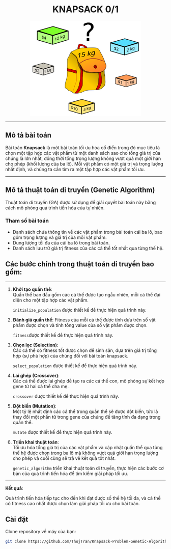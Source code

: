  <div align="center">
  
# KNAPSACK 0/1
<img src="https://github.com/Avcuongy/Avcuongy/blob/main/Pictures/Knapsack.svg.png" width="350" height="300">

</div>

---
## Mô tả bài toán

Bài toán **Knapsack** là một bài toán tối ưu hóa cổ điển trong đó mục tiêu là chọn một tập hợp các vật phẩm từ một danh sách sao cho tổng giá trị của chúng là lớn nhất, đồng thời tổng trọng lượng không vượt quá một giới hạn cho phép (khối lượng của ba lô). Mỗi vật phẩm có một giá trị và trọng lượng nhất định, và chúng ta cần tìm ra một tập hợp các vật phẩm tối ưu.

---

## Mô tả thuật toán di truyền (Genetic Algorithm)

Thuật toán di truyền (GA) được sử dụng để giải quyết bài toán này bằng cách mô phỏng quá trình tiến hóa của tự nhiên.

### Tham số bài toán 
- Danh sách chứa thông tin về các vật phẩm trong bài toán cái ba lô, bao gồm trọng lượng và giá trị của mỗi vật phẩm.
- Dung lượng tối đa của cái ba lô trong bài toán.
- Danh sách lưu trữ giá trị fitness của các cá thể tốt nhất qua từng thế hệ.

## Các bước chính trong thuật toán di truyền bao gồm:

--- 

1. **Khởi tạo quần thể**:  
   Quần thể ban đầu gồm các cá thể được tạo ngẫu nhiên, mỗi cá thể đại diện cho một tập hợp các vật phẩm.
   
   ``` initialize_population ``` được thiết kế để thực hiện quá trình này.
   
2. **Đánh giá quần thể**:
   Fitness của mỗi cá thể được tính dựa trên số vật phẩm được chọn và tính tổng value của số vật phẩm được chọn.
   
   ``` fitness ```được thiết kế để thực hiện quá trình này.
     
3. **Chọn lọc (Selection)**:  
   Các cá thể có fitness tốt được chọn để sinh sản, dựa trên giá trị tổng hợp (sự phù hợp) của chúng đối với bài toán knapsack.
   
   ``` select_population ``` được thiết kế để thực hiện quá trình này.
   
4. **Lai ghép (Crossover)**:  
   Các cá thể được lai ghép để tạo ra các cá thể con, mô phỏng sự kết hợp gene từ hai cá thể cha mẹ.
   
   ``` crossover ``` được thiết kế để thực hiện quá trình này.
   
5. **Đột biến (Mutation)**:  
   Một tỷ lệ nhất định các cá thể trong quần thể sẽ được đột biến, tức là thay đổi một phần tử trong gene của chúng để tăng tính đa dạng trong quần thể.
   
   ``` mutate ``` được thiết kế để thực hiện quá trình này.
   
6. **Triển khai thuật toán**:  
   Tối ưu hóa tổng giá trị của các vật phẩm và cập nhật quần thể qua từng thế hệ được chọn trong ba lô mà không vượt quá giới hạn trọng lượng cho phép và cuối cùng sẽ trả về kết quả tốt nhất.

   ``` genetic_algorithm ``` triển khai thuật toán di truyền, thực hiện các bước cơ bản của quá trình tiến hóa để tìm kiếm giải pháp tối ưu.

---
**Kết quả**:

   Quá trình tiến hóa tiếp tục cho đến khi đạt được số thế hệ tối đa, và cá thể có fitness cao nhất được chọn làm giải pháp tối ưu cho bài toán.

## Cài đặt
Clone repository về máy của bạn:
   ```bash
   git clone https://github.com/ThojTran/Knapsack-Problem-Genetic-Algorithm.git
